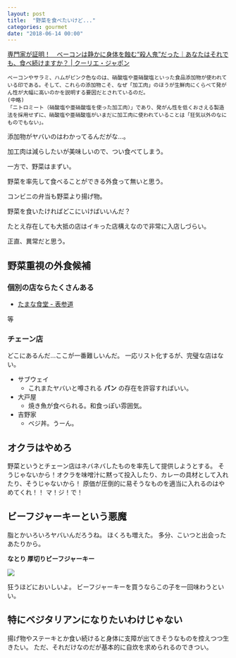 ```yaml
---
layout: post
title:  "野菜を食べたいけど..."
categories: gourmet
date: "2018-06-14 00:00"
---
```


[専門家が証明！　ベーコンは静かに身体を蝕む“殺人鬼”だった｜あなたはそれでも、食べ続けますか？ \| クーリエ・ジャポン](https://courrier.jp/news/archives/124171/)

```
ベーコンやサラミ、ハムがピンク色なのは、硝酸塩や亜硝酸塩といった食品添加物が使われている印である。そして、これらの添加物こそ、なぜ「加工肉」のほうが生鮮肉にくらべて発がん性が大幅に高いのかを説明する要因だとされているのだ。
(中略)
「ニトロミート（硝酸塩や亜硝酸塩を使った加工肉）」であり、発がん性を低くおさえる製造法を採用せずに、硝酸塩や亜硝酸塩がいまだに加工肉に使われていることは「狂気以外のなにものでもない」。
```

添加物がヤバいのはわかってるんだがな...。

加工肉は減らしたいが美味しいので、つい食べてしまう。

一方で、野菜はまずい。

野菜を率先して食べることができる外食って無いと思う。

コンビニの弁当も野菜より揚げ物。

野菜を食いたければどこにいけばいいんだ？

たとえ存在しても大抵の店はイキった店構えなので非常に入店しづらい。

正直、異常だと思う。

## 野菜重視の外食候補

### 個別の店ならたくさんある

- [たまな食堂 \- 表参道](https://tabelog.com/tokyo/A1306/A130602/13120251/)

等

### チェーン店

どこにあるんだ...ここが一番難しいんだ。
一応リスト化するが、完璧な店はない。

- サブウェイ
  - これまたヤバいと噂される **パン** の存在を許容すればいい。
- 大戸屋
  - 焼き魚が食べられる。和食っぽい雰囲気。
- 吉野家
  - ベジ丼。うーん。

## オクラはやめろ

野菜というとチェーン店はネバネバしたものを率先して提供しようとする。
そうじゃないから！オクラを味噌汁に黙って投入したり、カレーの具材として入れたり、そうじゃないから！
原価が圧倒的に易そうなものを適当に入れるのはやめてくれ！！
マ！ジ！で！

## ビーフジャーキーという悪魔

脂とかいろいろヤバいんだろうね。
ほくろも増えた。
多分、こいつと出会ったあたりから。

**なとり 厚切りビーフジャーキー**

<div class="amazon">
<a href="https://www.amazon.co.jp/%E3%81%AA%E3%81%A8%E3%82%8A-THE%E3%81%8A%E3%81%A4%E3%81%BE%E3%81%BFBEEF%E5%8E%9A%E5%88%87%E3%83%93%E3%83%BC%E3%83%95%E3%82%B8%E3%83%A3%E3%83%BC%E3%82%AD%E3%83%BC-41g%C3%975%E8%A2%8B/dp/B015FIPI94/ref=as_li_ss_il?ie=UTF8&linkCode=li3&tag=infirmaria112-22&linkId=44791ead91613dd837fdac4129dd8bc3" target="_blank"><img border="0" src="//ws-fe.amazon-adsystem.com/widgets/q?_encoding=UTF8&ASIN=B015FIPI94&Format=_SL250_&ID=AsinImage&MarketPlace=JP&ServiceVersion=20070822&WS=1&tag=infirmaria112-22" ></a><img src="https://ir-jp.amazon-adsystem.com/e/ir?t=infirmaria112-22&l=li3&o=9&a=B015FIPI94" width="1" height="1" border="0" alt="画像は Amazon.co.jpアソシエイト のものを利用しています." style="border:none !important; margin:0px !important;" />
</div>

狂うほどにおいしいよ。
ビーフジャーキーを買うならこの子を一回味わうといい。

## 特にベジタリアンになりたいわけじゃない

揚げ物やステーキとか食い続けると身体に支障が出てきそうなものを控えつつ生きたい。
ただ、それだけなのだが基本的に自炊を求められるのできつい。
